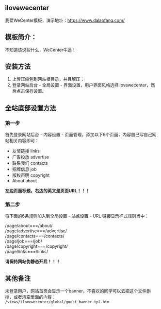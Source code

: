 ## ilovewecenter
我爱WeCenter模板，演示地址：https://www.dalaofang.com/

## 模板简介：

不知道该说些什么，WeCenter牛逼！

## 安装方法

1. 上传压缩包到网站根目录，并且解压；
2. 登录网站后台 - 全局设置 - 界面设置，用户界面风格选择ilovewecenter，然后点击保存设置。

## 全站底部设置方法

### 第一步

首先登录网站后台 - 内容设置 - 页面管理，添加以下6个页面，内容自己写自己网站相关内容即可：

- 友情链接 links
- 广告投放 advertise
- 联系我们 contacts
- 招牌信息 job
- 版权声明 copyright
- About about

**左边页面标题，右边的英文是页面URL！！！**

### 第二步

将下面的6条规则加入到全局设置 - 站点设置 - URL 链接显示样式规则当中：

/page/about===/about/  
/page/advertise===/advertise/  
/page/contacts===/contacts/  
/page/job===/job/  
/page/copyright===/copyright/  
/page/links===/links/  

**请保持网站伪静态开启！！！**

## 其他备注
未登录用户，网站首页会显示一个banner，不喜欢的同学可以去把这个文件删掉，或者清空里面的内容：
`/views/ilovewecenter/global/guest_banner.tpl.htm`
